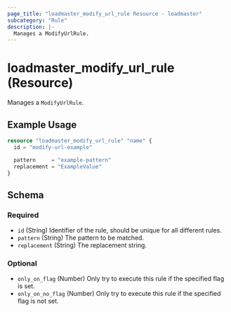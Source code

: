```yaml
---
page_title: "loadmaster_modify_url_rule Resource - loadmaster"
subcategory: "Rule"
description: |-
  Manages a ModifyUrlRule.
---
```


# loadmaster_modify_url_rule (Resource)

Manages a `ModifyUrlRule`.

## Example Usage

```terraform
resource "loadmaster_modify_url_rule" "name" {
  id = "modify-url-example"

  pattern     = "example-pattern"
  replacement = "ExampleValue"
}
```

<!-- schema generated by tfplugindocs -->
## Schema

### Required

- `id` (String) Identifier of the rule, should be unique for all different rules.
- `pattern` (String) The pattern to be matched.
- `replacement` (String) The replacement string.

### Optional

- `only_on_flag` (Number) Only try to execute this rule if the specified flag is set.
- `only_on_no_flag` (Number) Only try to execute this rule if the specified flag is not set.